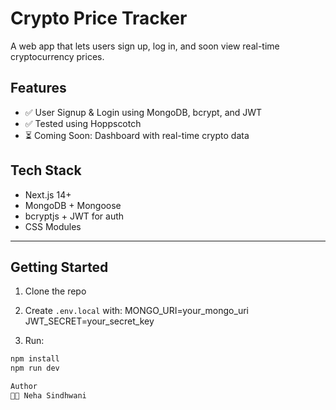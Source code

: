 # Crypto Price Tracker

A web app that lets users sign up, log in, and soon view real-time cryptocurrency prices.

## Features
- ✅ User Signup & Login using MongoDB, bcrypt, and JWT
- ✅ Tested using Hoppscotch
- ⏳ Coming Soon: Dashboard with real-time crypto data

## Tech Stack
- Next.js 14+
- MongoDB + Mongoose
- bcryptjs + JWT for auth
- CSS Modules

---

## Getting Started

1. Clone the repo  
2. Create `.env.local` with:
  MONGO_URI=your_mongo_uri
  JWT_SECRET=your_secret_key


3. Run:
```bash
npm install
npm run dev

Author
👩‍💻 Neha Sindhwani


